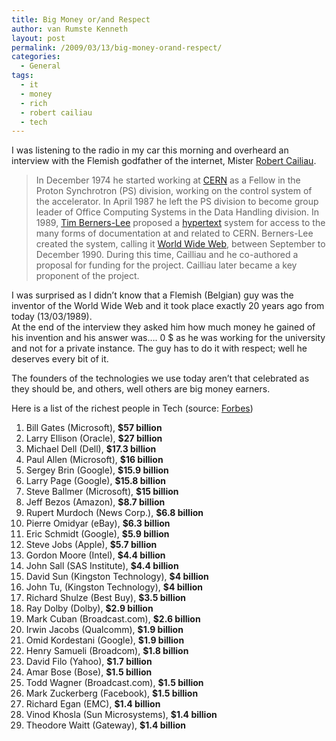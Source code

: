 ```yaml
---
title: Big Money or/and Respect
author: van Rumste Kenneth
layout: post
permalink: /2009/03/13/big-money-orand-respect/
categories:
  - General
tags:
  - it
  - money
  - rich
  - robert cailiau
  - tech
---
```

I was listening to the radio in my car this morning and overheard an interview with the Flemish godfather of the internet, Mister <a href="http://en.wikipedia.org/wiki/Robert_Cailliau" target="_blank">Robert Cailiau</a>.

> In December 1974 he started working at [CERN][1] as a Fellow in the Proton Synchrotron (PS) division, working on the control system of the accelerator. In April 1987 he left the PS division to become group leader of Office Computing Systems in the Data Handling division. In 1989, [Tim Berners-Lee][2] proposed a [hypertext][3] system for access to the many forms of documentation at and related to CERN. Berners-Lee created the system, calling it [World Wide Web][4], between September to December 1990. During this time, Cailliau and he co-authored a proposal for funding for the project. Cailliau later became a key proponent of the project.

I was surprised as I didn&#8217;t know that a Flemish (Belgian) guy was the inventor of the World Wide Web and it took place exactly 20 years ago from today (13/03/1989).  
At the end of the interview they asked him how much money he gained of his invention and his answer was&#8230;. 0 $ as he was working for the university and not for a private instance. The guy has to do it with respect; well he deserves every bit of it.

The founders of the technologies we use today aren&#8217;t that celebrated as they should be, and others, well others are big money earners.

Here is a list of the richest people in Tech (source: <a href="http://www.forbes.com" target="_blank">Forbes</a>)

1. Bill Gates (Microsoft), **$57 billion**  
3. Larry Ellison (Oracle), **$27 billion**  
11. Michael Dell (Dell), **$17.3 billion**  
12. Paul Allen (Microsoft), **$16 billion**  
13. Sergey Brin (Google), **$15.9 billion**  
14. Larry Page (Google), **$15.8 billion**  
15. Steve Ballmer (Microsoft), **$15 billion**  
33. Jeff Bezos (Amazon), **$8.7 billion**  
47. Rupert Murdoch (News Corp.), **$6.8 billion**  
54. Pierre Omidyar (eBay), **$6.3 billion**  
59. Eric Schmidt (Google), **$5.9 billion**  
61. Steve Jobs (Apple), **$5.7 billion**  
84. Gordon Moore (Intel), **$4.4 billion**  
84. John Sall (SAS Institute), **$4.4 billion**  
91. David Sun (Kingston Technology), **$4 billion**  
91. John Tu, (Kingston Technology), **$4 billion**  
105. Richard Shulze (Best Buy), **$3.5 billion**  
144. Ray Dolby (Dolby), **$2.9 billion**  
161. Mark Cuban (Broadcast.com), **$2.6 billion**  
246. Irwin Jacobs (Qualcomm), **$1.9 billion**  
246. Omid Kordestani (Google), **$1.9 billion**  
262. Henry Samueli (Broadcom), **$1.8 billion**  
281. David Filo (Yahoo), **$1.7 billion**  
321. Amar Bose (Bose), **$1.5 billion**  
321. Todd Wagner (Broadcast.com), **$1.5 billion**  
321. Mark Zuckerberg (Facebook), **$1.5 billion**  
355. Richard Egan (EMC), **$1.4 billion**  
355. Vinod Khosla (Sun Microsystems), **$1.4 billion**  
355. Theodore Waitt (Gateway), **$1.4 billion**

 [1]: http://en.wikipedia.org/wiki/CERN "CERN"
 [2]: http://en.wikipedia.org/wiki/Tim_Berners-Lee "Tim Berners-Lee"
 [3]: http://en.wikipedia.org/wiki/Hypertext "Hypertext"
 [4]: http://en.wikipedia.org/wiki/World_Wide_Web "World Wide Web"